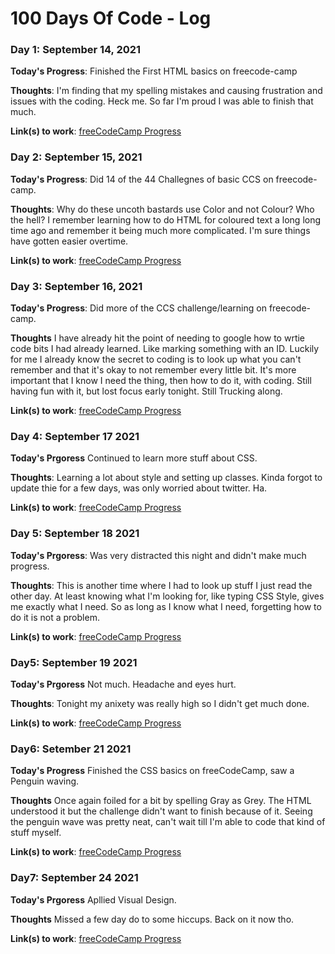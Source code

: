 # 100 Days Of Code - Log


### Day 1: September 14, 2021

**Today's Progress**: Finished the First HTML basics on freecode-camp

**Thoughts**: I'm finding that my spelling mistakes and causing frustration and issues with the coding. Heck me. So far I'm proud I was able to finish that much. 

**Link(s) to work**: [freeCodeCamp Progress](https://www.freecodecamp.org/fcc56a6600e-af2c-4e41-874d-b1032a27aa0e)


### Day 2: September 15, 2021
**Today's Progress**: Did 14 of the 44 Challegnes of basic CCS on freecode-camp.

**Thoughts**: Why do these uncoth bastards use Color and not Colour? Who the hell? I remember learning how to do HTML for coloured text a long long time ago and remember it being much more complicated. I'm sure things have gotten easier overtime. 

**Link(s) to work**: [freeCodeCamp Progress](https://www.freecodecamp.org/fcc56a6600e-af2c-4e41-874d-b1032a27aa0e)

### Day 3: September 16, 2021
**Today's Progress**: Did more of the CCS challenge/learning on freecode-camp.

**Thoughts** I have already hit the point of needing to google how to wrtie code bits I had already learned. Like marking something with an ID. Luckily for me I already know the secret to coding is to look up what you can't remember and that it's okay to not remember every little bit. It's more important that I know I need the thing, then how to do it, with coding. Still having fun with it, but lost focus early tonight. Still Trucking along.

**Link(s) to work**: [freeCodeCamp Progress](https://www.freecodecamp.org/fcc56a6600e-af2c-4e41-874d-b1032a27aa0e)

### Day 4: September 17 2021
**Today's Prgoress** Continued to learn more stuff about CSS.

**Thoughts**: Learning a lot about style and setting up classes. Kinda forgot to update thie for a few days, was only worried about twitter. Ha.

**Link(s) to work**: [freeCodeCamp Progress](https://www.freecodecamp.org/fcc56a6600e-af2c-4e41-874d-b1032a27aa0e)

### Day 5: September 18 2021
**Today's Prgoress**: Was very distracted this night and didn't make much progress.

**Thoughts**: This is another time where I had to look up stuff I just read the other day. At least knowing what I'm looking for, like typing CSS Style, gives me exactly what I need. So as long as I know what I need, forgetting how to do it is not a problem.

**Link(s) to work**: [freeCodeCamp Progress](https://www.freecodecamp.org/fcc56a6600e-af2c-4e41-874d-b1032a27aa0e)

### Day5: September 19 2021
**Today's Prgoress** Not much. Headache and eyes hurt.

**Thoughts**: Tonight my anixety was really high so I didn't get much done. 

**Link(s) to work**: [freeCodeCamp Progress](https://www.freecodecamp.org/fcc56a6600e-af2c-4e41-874d-b1032a27aa0e)

### Day6: Setember 21 2021
**Today's Progress** Finished the CSS basics on freeCodeCamp, saw a Penguin waving. 

**Thoughts** Once again foiled for a bit by spelling Gray as Grey. The HTML understood it but the challenge didn't want to finish because of it. Seeing the penguin wave was pretty neat, can't wait till I'm able to code that kind of stuff myself. 

**Link(s) to work**: [freeCodeCamp Progress](https://www.freecodecamp.org/fcc56a6600e-af2c-4e41-874d-b1032a27aa0e)

### Day7: September 24 2021
**Today's Prgoress** Apllied Visual Design.

**Thoughts** Missed a few day do to some hiccups. Back on it now tho.

**Link(s) to work**: [freeCodeCamp Progress](https://www.freecodecamp.org/fcc56a6600e-af2c-4e41-874d-b1032a27aa0e)
